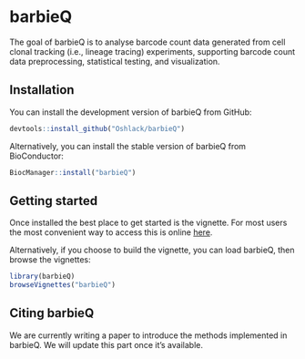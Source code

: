 
<!-- README.md is generated from README.Rmd. Please edit that file -->

# barbieQ

<!-- badges: start -->
<!-- badges: end -->

The goal of barbieQ is to analyse barcode count data generated from cell
clonal tracking (i.e., lineage tracing) experiments, supporting barcode
count data preprocessing, statistical testing, and visualization.

## Installation

You can install the development version of barbieQ from GitHub:

``` r
devtools::install_github("Oshlack/barbieQ")
```

Alternatively, you can install the stable version of barbieQ from
BioConductor:

``` r
BiocManager::install("barbieQ")
```

## Getting started

Once installed the best place to get started is the vignette. For most
users the most convenient way to access this is online
[here](https://github.com/Oshlack/barbieQ/blob/main/vignettes/barbieQ/inst/doc/barbieQ.html).

Alternatively, if you choose to build the vignette, you can load
barbieQ, then browse the vignettes:

``` r
library(barbieQ)
browseVignettes("barbieQ")
```

## Citing barbieQ

We are currently writing a paper to introduce the methods implemented in
barbieQ. We will update this part once it’s available.
